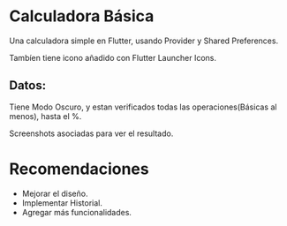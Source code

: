 # Calculadora Básica

Una calculadora simple en Flutter, usando Provider y Shared Preferences.

Tambíen tiene icono añadido con Flutter Launcher Icons.

## Datos:

Tiene Modo Oscuro, y estan verificados todas las operaciones(Básicas al menos), hasta el %.

Screenshots asociadas para ver el resultado.

# Recomendaciones
- Mejorar el diseño.
- Implementar Historial.
- Agregar más funcionalidades.